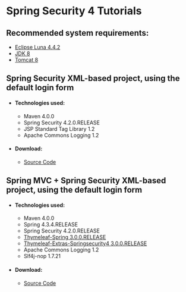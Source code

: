 # Spring Security 4 Tutorials
<h2>Recommended system requirements:</h2>
<ul>
<li><a href="https://www.eclipse.org/downloads/packages/release/Luna/SR2" target="_blank">Eclipse Luna 4.4.2</a></li>
<li><a href="http://www.oracle.com/technetwork/java/javase/downloads/jdk8-downloads-2133151.html" target="_blank">JDK 8</a></li>
<li><a href="https://tomcat.apache.org/download-80.cgi" target="_blank">Tomcat 8</a></li>
</ul>
<h2>Spring Security XML-based project, using the default login form</h2>
<ul>
<li>
<h4>Technologies used:</h4>
<ul>
<li>Maven 4.0.0</li>
<li>Spring Security 4.2.0.RELEASE</li>
<li>JSP Standard Tag Library 1.2</li>
<li>Apache Commons Logging 1.2</li>
</ul>
</li>
<li>
<h4>Download:</h4>
<ul>
<li><a href="https://github.com/prongbang/spring-security/releases/tag/v1.0.0" target="_blank">Source Code</a></li>
</ul>
</li>
</ul>
<h2>Spring MVC + Spring Security XML-based project, using the default login form</h2>
<ul>
<li>
<h4>Technologies used:</h4>
<ul>
<li>Maven 4.0.0</li>
<li>Spring 4.3.4.RELEASE</li>
<li>Spring Security 4.2.0.RELEASE</li>
<li><a href="http://www.thymeleaf.org/doc/tutorials/3.0/thymeleafspring.html" target="_blank">Thymeleaf-Spring 3.0.0.RELEASE</a></li>
<li><a href="https://github.com/thymeleaf/thymeleaf-extras-springsecurity" target="_blank">Thymeleaf-Extras-Springsecurity4 3.0.0.RELEASE</a></li>
<li>Apache Commons Logging 1.2</li>
<li>Slf4j-nop 1.7.21</li>
</ul>
</li>
<li>
<h4>Download:</h4>
<ul>
<li><a href="https://github.com/prongbang/spring-security/releases/tag/v1.0.1" target="_blank">Source Code</a></li>
</ul>
</li>
</ul>
